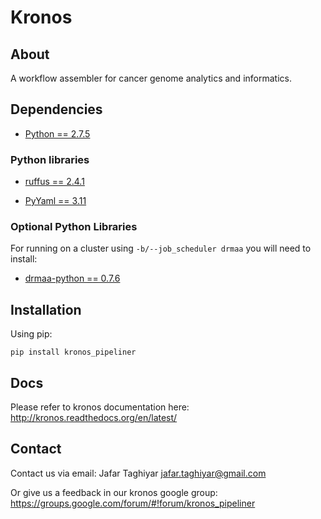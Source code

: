 # Kronos 

## About

A workflow assembler for cancer genome analytics and informatics.


## Dependencies

* [Python == 2.7.5](http://www.python.org)

### Python libraries

* [ruffus == 2.4.1](http://www.ruffus.org.uk/)

* [PyYaml == 3.11 ](http://pyyaml.org/)

### Optional Python Libraries

For running on a cluster using `-b/--job_scheduler drmaa` you will need to install:

* [drmaa-python == 0.7.6](http://drmaa-python.github.io)

## Installation

Using pip:

```
pip install kronos_pipeliner
```

## Docs

Please refer to kronos documentation here: <http://kronos.readthedocs.org/en/latest/>

## Contact
Contact us via email:
Jafar Taghiyar <jafar.taghiyar@gmail.com>

Or give us a feedback in our kronos google group:
<https://groups.google.com/forum/#!forum/kronos_pipeliner>

